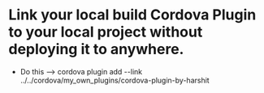 # Link your local build Cordova Plugin to your local project without deploying it to anywhere.
- Do this --> cordova plugin add --link ../../cordova/my_own_plugins/cordova-plugin-by-harshit

